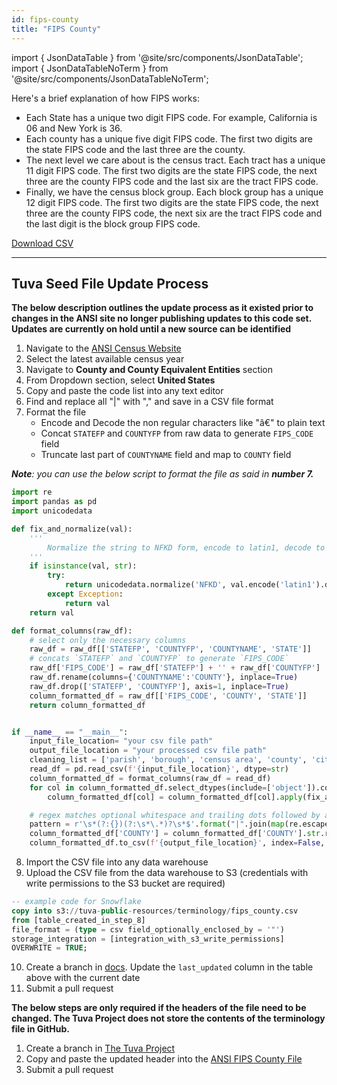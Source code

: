 ```yaml
---
id: fips-county
title: "FIPS County"
---
```


import { JsonDataTable } from '@site/src/components/JsonDataTable';
import { JsonDataTableNoTerm } from '@site/src/components/JsonDataTableNoTerm';

Here's a brief explanation of how FIPS works:
- Each State has a unique two digit FIPS code. For example, California is 06 and New York is 36.
- Each county has a unique five digit FIPS code. The first two digits are the state FIPS code and the last three are
the county. 
- The next level we care about is the census tract. Each tract has a unique 11 digit FIPS code. The first two digits
are the state FIPS code, the next three are the county FIPS code and the last six are the tract FIPS code.
- Finally, we have the census block group. Each block group has a unique 12 digit FIPS code. The first two digits
are the state FIPS code, the next three are the county FIPS code, the next six are the tract FIPS code and the last
digit is the block group FIPS code.

<JsonDataTable  jsonPath="nodes.seed\.the_tuva_project\.reference_data__fips_county.columns" />

<a href="https://tuva-public-resources.s3.amazonaws.com/versioned_terminology/latest/fips_county.csv_0_0_0.csv.gz">Download CSV</a>

---
## Tuva Seed File Update Process

**The below description outlines the update process as it existed prior to changes in the ANSI site no longer publishing updates to this code set. Updates are currently on hold until a new source can be identified**

1. Navigate to the [ANSI Census Website](https://www.census.gov/library/reference/code-lists/ansi.html)
2. Select the latest available census year
3. Navigate to **County and County Equivalent Entities** section
4. From Dropdown section, select **United States**
5. Copy and paste the code list into any text editor
6. Find and replace all "|" with "," and save in a CSV file format
7. Format the file
    - Encode and Decode the non regular characters like "â€" to plain text
    - Concat `STATEFP` and `COUNTYFP` from raw data to generate `FIPS_CODE` field
    - Truncate last part of `COUNTYNAME` field and map to `COUNTY` field
    
***Note**: you can use the below script to format the file as said in **number 7.***
```python
import re
import pandas as pd
import unicodedata

def fix_and_normalize(val):
    '''
        Normalize the string to NFKD form, encode to latin1, decode to utf-8, then encode to ascii ignoring errors
    '''
    if isinstance(val, str):
        try:
            return unicodedata.normalize('NFKD', val.encode('latin1').decode('utf-8')).encode('ascii', 'ignore').decode('ascii')
        except Exception:
            return val
    return val

def format_columns(raw_df):
    # select only the necessary columns
    raw_df = raw_df[['STATEFP', 'COUNTYFP', 'COUNTYNAME', 'STATE']]
    # concats `STATEFP` and `COUNTYFP` to generate `FIPS_CODE`
    raw_df['FIPS_CODE'] = raw_df['STATEFP'] + '' + raw_df['COUNTYFP']
    raw_df.rename(columns={'COUNTYNAME':'COUNTY'}, inplace=True)
    raw_df.drop(['STATEFP', 'COUNTYFP'], axis=1, inplace=True)
    column_formatted_df = raw_df[['FIPS_CODE', 'COUNTY', 'STATE']]
    return column_formatted_df


if __name__ == "__main__":
    input_file_location= "your csv file path"
    output_file_location = "your processed csv file path"
    cleaning_list = ['parish', 'borough', 'census area', 'county', 'city and borough', 'municipio', 'island', 'municipality']
    read_df = pd.read_csv(f'{input_file_location}', dtype=str)
    column_formatted_df = format_columns(raw_df = read_df)
    for col in column_formatted_df.select_dtypes(include=['object']).columns:
        column_formatted_df[col] = column_formatted_df[col].apply(fix_and_normalize)

    # regex matches optional whitespace and trailing dots followed by any word from cleaning_list at the end of a string.
    pattern = r'\s*(?:{})(?:\s*\.*)?\s*$'.format("|".join(map(re.escape, cleaning_list)))
    column_formatted_df['COUNTY'] = column_formatted_df['COUNTY'].str.replace(pattern, '', regex=True, flags=re.IGNORECASE)
    column_formatted_df.to_csv(f'{output_file_location}', index=False, encoding='utf-8', sep=',')

```
8. Import the CSV file into any data warehouse
9. Upload the CSV file from the data warehouse to S3 (credentials with write permissions to the S3 bucket are required)
```sql
-- example code for Snowflake
copy into s3://tuva-public-resources/terminology/fips_county.csv
from [table_created_in_step_8]
file_format = (type = csv field_optionally_enclosed_by = '"')
storage_integration = [integration_with_s3_write_permissions]
OVERWRITE = TRUE;
```
10. Create a branch in [docs](https://github.com/tuva-health/docs).  Update the `last_updated` column in the table above with the current date
11. Submit a pull request

**The below steps are only required if the headers of the file need to be changed. The Tuva Project does not store the contents of the terminology file in GitHub.**

1. Create a branch in [The Tuva Project](https://github.com/tuva-health/tuva)
2. Copy and paste the updated header into the [ANSI FIPS County File](https://github.com/Nabin-Maitri/tuva/blob/main/seeds/reference_data/reference_data__fips_county.csv)
3. Submit a pull request